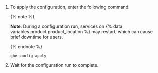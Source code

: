 1. To apply the configuration, enter the following command.

   {% note %}
   
   **Note**: During a configuration run, services on {% data variables.product.product_location %} may restart, which can cause brief downtime for users.

   {% endnote %}

    ```shell
    ghe-config-apply
    ```
1. Wait for the configuration run to complete.
